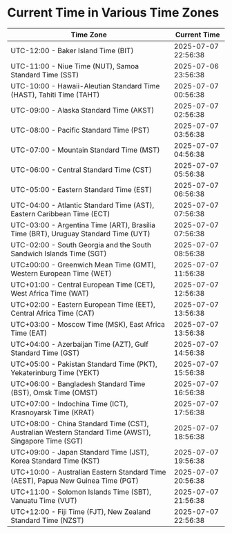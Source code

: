 # Current Time in Various Time Zones

| Time Zone | Current Time |
|-----------|--------------|
| UTC-12:00 - Baker Island Time (BIT) | 2025-07-07 22:56:38 |
| UTC-11:00 - Niue Time (NUT), Samoa Standard Time (SST) | 2025-07-06 23:56:38 |
| UTC-10:00 - Hawaii-Aleutian Standard Time (HAST), Tahiti Time (TAHT) | 2025-07-07 00:56:38 |
| UTC-09:00 - Alaska Standard Time (AKST) | 2025-07-07 02:56:38 |
| UTC-08:00 - Pacific Standard Time (PST) | 2025-07-07 03:56:38 |
| UTC-07:00 - Mountain Standard Time (MST) | 2025-07-07 04:56:38 |
| UTC-06:00 - Central Standard Time (CST) | 2025-07-07 05:56:38 |
| UTC-05:00 - Eastern Standard Time (EST) | 2025-07-07 06:56:38 |
| UTC-04:00 - Atlantic Standard Time (AST), Eastern Caribbean Time (ECT) | 2025-07-07 07:56:38 |
| UTC-03:00 - Argentina Time (ART), Brasília Time (BRT), Uruguay Standard Time (UYT) | 2025-07-07 07:56:38 |
| UTC-02:00 - South Georgia and the South Sandwich Islands Time (SGT) | 2025-07-07 08:56:38 |
| UTC±00:00 - Greenwich Mean Time (GMT), Western European Time (WET) | 2025-07-07 11:56:38 |
| UTC+01:00 - Central European Time (CET), West Africa Time (WAT) | 2025-07-07 12:56:38 |
| UTC+02:00 - Eastern European Time (EET), Central Africa Time (CAT) | 2025-07-07 13:56:38 |
| UTC+03:00 - Moscow Time (MSK), East Africa Time (EAT) | 2025-07-07 13:56:38 |
| UTC+04:00 - Azerbaijan Time (AZT), Gulf Standard Time (GST) | 2025-07-07 14:56:38 |
| UTC+05:00 - Pakistan Standard Time (PKT), Yekaterinburg Time (YEKT) | 2025-07-07 15:56:38 |
| UTC+06:00 - Bangladesh Standard Time (BST), Omsk Time (OMST) | 2025-07-07 16:56:38 |
| UTC+07:00 - Indochina Time (ICT), Krasnoyarsk Time (KRAT) | 2025-07-07 17:56:38 |
| UTC+08:00 - China Standard Time (CST), Australian Western Standard Time (AWST), Singapore Time (SGT) | 2025-07-07 18:56:38 |
| UTC+09:00 - Japan Standard Time (JST), Korea Standard Time (KST) | 2025-07-07 19:56:38 |
| UTC+10:00 - Australian Eastern Standard Time (AEST), Papua New Guinea Time (PGT) | 2025-07-07 20:56:38 |
| UTC+11:00 - Solomon Islands Time (SBT), Vanuatu Time (VUT) | 2025-07-07 21:56:38 |
| UTC+12:00 - Fiji Time (FJT), New Zealand Standard Time (NZST) | 2025-07-07 22:56:38 |
